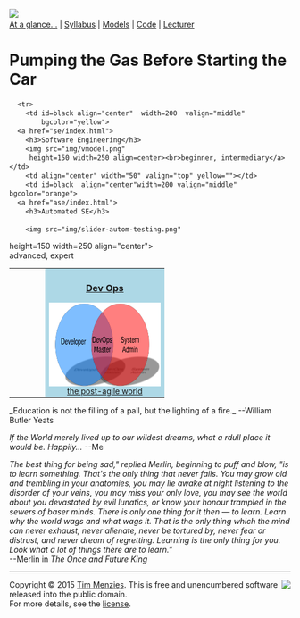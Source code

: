 [<img width=900 src="https://raw.githubusercontent.com/txt/mase/master/img/banner1.png">](https://github.com/txt/mase/blob/master/README.md)   
[At a glance...](https://github.com/txt/mase/blob/master/OVERVIEW.md) |
[Syllabus](https://github.com/txt/mase/blob/master/SYLLABUS.md) |
[Models](https://github.com/txt/mase/blob/master/MODELS.md) |
[Code](https://github.com/txt/mase/tree/master/src) |
[Lecturer](http://menzies.us) 


# Pumping the Gas Before Starting the Car

 <table width="850">

      <tr>
        <td id=black align="center"  width=200  valign="middle"
            bgcolor="yellow">
	  <a href="se/index.html">
	    <h3>Software Engineering</h3>
	    <img src="img/vmodel.png"
		 height=150 width=250 align=center><br>beginner, intermediary</a>
	</td>
        <td align="center" width="50" valign="top" yellow=""></td>
        <td id=black  align="center"width=200 valign="middle" bgcolor="orange">
	  <a href="ase/index.html">
	    <h3>Automated SE</h3>

        <img src="img/slider-autom-testing.png"
height=150  width=250 align="center"><br>advanced, expert</a></td>

<td align="center" width="50" valign="top" yellow=""></td>
<td id=black align=center width=200 valign="middle" bgcolor=lightblue>
<a href=""><h3>Dev Ops</h3>
<img align=center src="img/devops.png" width=250 height=150>
<br>
the post-agile world</a>
</td>
</tr>

</table>
_Education is not the filling of a pail, but the lighting of a fire._
--William Butler Yeats

_If the World merely lived up to our wildest dreams, what a rdull place it would be. Happily..._
--Me

_The best thing for being sad," replied Merlin, beginning to puff and blow, "is to learn something. That's the only thing that never fails. You may grow old and trembling in your anatomies, you may lie awake at night listening to the disorder of your veins, you may miss your only love, you may see the world about you devastated by evil lunatics, or know your honour trampled in the sewers of baser minds. There is only one thing for it then — to learn. Learn why the world wags and what wags it. That is the only thing which the mind can never exhaust, never alienate, never be tortured by, never fear or distrust, and never dream of regretting. Learning is the only thing for you. Look what a lot of things there are to learn.”_   
--Merlin in _The Once and Future King_



_________

<img align=right src="https://raw.githubusercontent.com/txt/mase/master/img/pd-icon.png">Copyright © 2015 [Tim Menzies](http://menzies.us).
This is free and unencumbered software released into the public domain.   
For more details, see the [license](https://github.com/txt/mase/blob/master/LICENSE).

